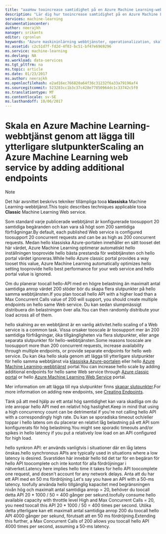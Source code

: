 ```yaml
---
title: "aaaHow tooincrease samtidighet på en Azure Machine Learning-webbtjänst | Microsoft Docs"
description: "Lär dig hur tooincrease samtidighet på en Azure Machine Learning webbtjänsten genom att lägga till ytterligare slutpunkter."
services: machine-learning
documentationcenter: 
author: neerajkh
manager: srikants
editor: cgronlun
keywords: "Azure maskininlärning webbtjänster, operationalization, skalning, slutpunkt, samtidighet"
ms.assetid: c2c51d7f-fd2d-4f03-bc51-bf47e6969296
ms.service: machine-learning
ms.devlang: NA
ms.workload: data-services
ms.tgt_pltfrm: na
ms.topic: article
ms.date: 01/23/2017
ms.author: neerajkh
ms.openlocfilehash: e2ad16ec766820a64f36c31232f6a33a79196af4
ms.sourcegitcommit: 523283cc1b3c37c428e77850964dc1c33742c5f0
ms.translationtype: MT
ms.contentlocale: sv-SE
ms.lasthandoff: 10/06/2017
---
```

# <a name="scaling-an-azure-machine-learning-web-service-by-adding-additional-endpoints"></a><span data-ttu-id="58950-104">Skala en Azure Machine Learning-webbtjänst genom att lägga till ytterligare slutpunkter</span><span class="sxs-lookup"><span data-stu-id="58950-104">Scaling an Azure Machine Learning web service by adding additional endpoints</span></span>
> [!NOTE]
> <span data-ttu-id="58950-105">Det här avsnittet beskrivs tekniker tillämpliga tooa **klassiska** Machine Learning-webbtjänst.</span><span class="sxs-lookup"><span data-stu-id="58950-105">This topic describes techniques applicable tooa **Classic** Machine Learning Web service.</span></span> 
> 
> 

<span data-ttu-id="58950-106">Som standard varje publicerade webbtjänst är konfigurerade toosupport 20 samtidiga begäranden och kan vara så högt som 200 samtidiga förfrågningar.</span><span class="sxs-lookup"><span data-stu-id="58950-106">By default, each published Web service is configured toosupport 20 concurrent requests and can be as high as 200 concurrent requests.</span></span> <span data-ttu-id="58950-107">Medan hello klassiska Azure-portalen innehåller en sätt tooset det här värdet, Azure Machine Learning optimerar automatiskt hello inställningen tooprovide hello bästa prestanda för webbtjänsten och hello portal värdet ignoreras.</span><span class="sxs-lookup"><span data-stu-id="58950-107">While hello Azure classic portal provides a way tooset this value, Azure Machine Learning automatically optimizes hello setting tooprovide hello best performance for your web service and hello portal value is ignored.</span></span> 

<span data-ttu-id="58950-108">Om du planerar toocall hello-API med en högre belastning än maximalt antal samtidiga anrop värdet 200 stöder bör du skapa flera slutpunkter på hello samma webbtjänsten.</span><span class="sxs-lookup"><span data-stu-id="58950-108">If you plan toocall hello API with a higher load than a Max Concurrent Calls value of 200 will support, you should create multiple endpoints on hello same Web service.</span></span> <span data-ttu-id="58950-109">Du kan sedan slumpmässigt distribuera din belastningen över alla.</span><span class="sxs-lookup"><span data-stu-id="58950-109">You can then randomly distribute your load across all of them.</span></span>

<span data-ttu-id="58950-110">hello skalning av en webbtjänst är en vanlig aktivitet.</span><span class="sxs-lookup"><span data-stu-id="58950-110">hello scaling of a Web service is a common task.</span></span> <span data-ttu-id="58950-111">Vissa orsaker tooscale är toosupport mer än 200 samtidiga förfrågningar, öka tillgängligheten via flera slutpunkter, eller ange separata slutpunkter för hello-webbtjänsten.</span><span class="sxs-lookup"><span data-stu-id="58950-111">Some reasons tooscale are toosupport more than 200 concurrent requests, increase availability through multiple endpoints, or provide separate endpoints for hello web service.</span></span> <span data-ttu-id="58950-112">Du kan öka hello skala genom att lägga till ytterligare slutpunkter för hello samma webbtjänst via [klassiska Azure-portalen](https://manage.windowsazure.com/) eller hello [Azure Machine Learning-webbtjänst](https://services.azureml.net/) portal.</span><span class="sxs-lookup"><span data-stu-id="58950-112">You can increase hello scale by adding additional endpoints for hello same Web service through [Azure classic portal](https://manage.windowsazure.com/) or hello [Azure Machine Learning Web Service](https://services.azureml.net/) portal.</span></span>

<span data-ttu-id="58950-113">Mer information om att lägga till nya slutpunkter finns [skapar slutpunkter](machine-learning-create-endpoint.md).</span><span class="sxs-lookup"><span data-stu-id="58950-113">For more information on adding new endpoints, see [Creating Endpoints](machine-learning-create-endpoint.md).</span></span>

<span data-ttu-id="58950-114">Tänk på att med hjälp av ett antal hög samtidighet kan vara skadliga om du inte anropar hello API med en relativt hög hastighet.</span><span class="sxs-lookup"><span data-stu-id="58950-114">Keep in mind that using a high concurrency count can be detrimental if you're not calling hello API with a correspondingly high rate.</span></span> <span data-ttu-id="58950-115">Du kan se sporadiska timeout och/eller toppar i hello latens om du placerar en relativt låg belastning på ett API som konfigurerats för hög belastning.</span><span class="sxs-lookup"><span data-stu-id="58950-115">You might see sporadic timeouts and/or spikes in hello latency if you put a relatively low load on an API configured for high load.</span></span>

<span data-ttu-id="58950-116">hello synkron API: er används vanligtvis i situationer där en låg latens önskas.</span><span class="sxs-lookup"><span data-stu-id="58950-116">hello synchronous APIs are typically used in situations where a low latency is desired.</span></span> <span data-ttu-id="58950-117">Svarstiden här innebär hello tid det tar för en begäran för hello API toocomplete och inte kontot för alla fördröjningar i nätverket.</span><span class="sxs-lookup"><span data-stu-id="58950-117">Latency here implies hello time it takes for hello API toocomplete one request, and doesn't account for any network delays.</span></span> <span data-ttu-id="58950-118">Anta att du har ett API med en 50 ms fördröjning.</span><span class="sxs-lookup"><span data-stu-id="58950-118">Let's say you have an API with a 50-ms latency.</span></span> <span data-ttu-id="58950-119">toofully använda hello tillgänglig kapacitet med begränsningen nivån hög och maximalt antal samtidiga anrop = 20, behöver du toocall detta API 20 * 1000 / 50 = 400 gånger per sekund.</span><span class="sxs-lookup"><span data-stu-id="58950-119">toofully consume hello available capacity with throttle level High and Max Concurrent Calls = 20, you need toocall this API 20 * 1000 / 50 = 400 times per second.</span></span> <span data-ttu-id="58950-120">Utöka detta ytterligare kan ett maximalt antal samtidiga anrop 200 du toocall hello API 4000 gånger per sekund, förutsatt att en 50 ms fördröjning.</span><span class="sxs-lookup"><span data-stu-id="58950-120">Extending this further, a Max Concurrent Calls of 200 allows you toocall hello API 4000 times per second, assuming a 50-ms latency.</span></span>

<!--Image references-->
[1]: ./media/machine-learning-scaling-webservice/machlearn-1.png
[2]: ./media/machine-learning-scaling-webservice/machlearn-2.png
